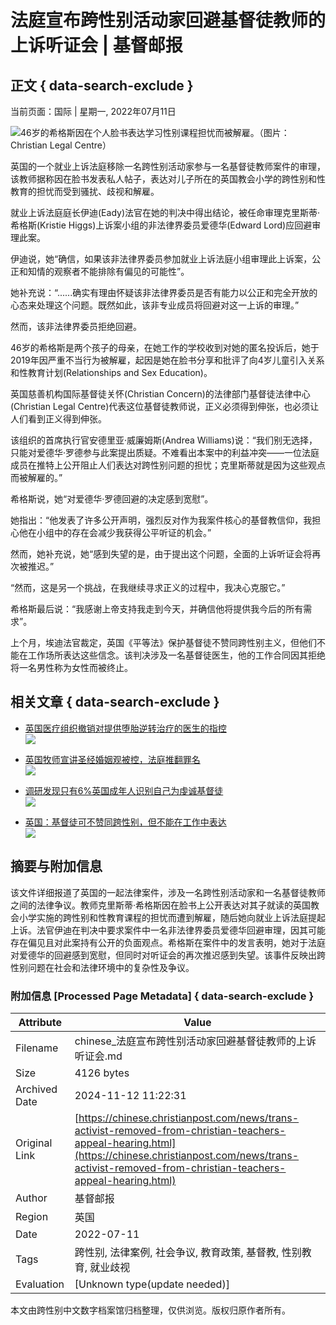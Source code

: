 # 法庭宣布跨性别活动家回避基督徒教师的上诉听证会 | 基督邮报

## 正文 { data-search-exclude }


当前页面：国际 | 星期一, 2022年07月11日

![46岁的希格斯因在个人脸书表达学习性别课程担忧而被解雇。（图片：Christian Legal Centre）](https://cdn-chinese.christianpost.com/files/cache/image/1/54/15458_w_935_529.png)

英国的一个就业上诉法庭移除一名跨性别活动家参与一名基督徒教师案件的审理，该教师据称因在脸书发表私人帖子，表达对儿子所在的英国教会小学的跨性别和性教育的担忧而受到骚扰、歧视和解雇。

就业上诉法庭庭长伊迪(Eady)法官在她的判决中得出结论，被任命审理克里斯蒂·希格斯(Kristie Higgs)上诉案小组的非法律界委员爱德华(Edward Lord)应回避审理此案。

伊迪说，她“确信，如果该非法律界委员参加就业上诉法庭小组审理此上诉案，公正和知情的观察者不能排除有偏见的可能性”。

她补充说：“......确实有理由怀疑该非法律界委员是否有能力以公正和完全开放的心态来处理这个问题。既然如此，该非专业成员将回避对这一上诉的审理。”

然而，该非法律界委员拒绝回避。

46岁的希格斯是两个孩子的母亲，在她工作的学校收到对她的匿名投诉后，她于2019年因严重不当行为被解雇，起因是她在脸书分享和批评了向4岁儿童引入关系和性教育计划(Relationships and Sex Education)。

英国慈善机构国际基督徒关怀(Christian Concern)的法律部门基督徒法律中心(Christian Legal Centre)代表这位基督徒教师说，正义必须得到伸张，也必须让人们看到正义得到伸张。

该组织的首席执行官安德里亚·威廉姆斯(Andrea Williams)说：“我们别无选择，只能对爱德华·罗德参与此案提出质疑。不难看出本案中的利益冲突——一位法庭成员在推特上公开阻止人们表达对跨性别问题的担忧；克里斯蒂就是因为这些观点而被解雇的。”

希格斯说，她“对爱德华·罗德回避的决定感到宽慰”。

她指出：“他发表了许多公开声明，强烈反对作为我案件核心的基督教信仰，我担心他在小组中的存在会减少我获得公平听证的机会。”

然而，她补充说，她“感到失望的是，由于提出这个问题，全面的上诉听证会将再次被推迟。”

“然而，这是另一个挑战，在我继续寻求正义的过程中，我决心克服它。”

希格斯最后说：“我感谢上帝支持我走到今天，并确信他将提供我今后的所有需求”。

上个月，埃迪法官裁定，英国《平等法》保护基督徒不赞同跨性别主义，但他们不能在工作场所表达这些信念。该判决涉及一名基督徒医生，他的工作合同因其拒绝将一名男性称为女性而被终止。

## 相关文章 { data-search-exclude }

- [英国医疗组织撤销对提供堕胎逆转治疗的医生的指控](https://chinese.christianpost.com/news/uk-general-medical-council-drops-case-against-doctor-who-uses-abortion-pill-reversals.html)  
  ![](https://cdn-chinese.christianpost.com/files/cache/thumbnail/2/68/26825_a_85_85.jpg)

- [英国牧师宣讲圣经婚姻观被控，法庭推翻罪名](https://chinese.christianpost.com/news/street-preacher-cleared-of-hate-speech-for-preaching-from-bible.html)  
  ![](https://cdn-chinese.christianpost.com/files/cache/thumbnail/2/68/26883_a_85_85.jpg)

- [调研发现只有6%英国成年人识别自己为虔诚基督徒](https://chinese.christianpost.com/news/talking-jesus-survey-finds-only-6-percent-of-brits-identify-as-practicing-christians.html)  
  ![](https://cdn-chinese.christianpost.com/files/cache/thumbnail/2/69/26909_a_85_85.jpg)

- [英国：基督徒可不赞同跨性别，但不能在工作中表达](https://chinese.christianpost.com/news/christians-do-not-have-to-affirm-transgenderism-but-cannot-say-that-at-work-tribunal-appeal.html)  
  ![](https://cdn-chinese.christianpost.com/files/cache/thumbnail/2/69/26996_a_85_85.jpg)

## 摘要与附加信息

<!-- tcd_abstract -->
该文件详细报道了英国的一起法律案件，涉及一名跨性别活动家和一名基督徒教师之间的法律争议。教师克里斯蒂·希格斯因在脸书上公开表达对其子就读的英国教会小学实施的跨性别和性教育课程的担忧而遭到解雇，随后她向就业上诉法庭提起上诉。法官伊迪在判决中要求案件中一名非法律界委员爱德华回避审理，因其可能存在偏见且对此案持有公开的负面观点。希格斯在案件中的发言表明，她对于法庭对爱德华的回避感到宽慰，但同时对听证会的再次推迟感到失望。该事件反映出跨性别问题在社会和法律环境中的复杂性及争议。
<!-- tcd_abstract_end -->

### 附加信息 [Processed Page Metadata] { data-search-exclude }

| Attribute       | Value                                  |
|-----------------|----------------------------------------|
| Filename        | chinese_法庭宣布跨性别活动家回避基督徒教师的上诉听证会.md                             |
| Size            | 4126 bytes                           |
| Archived Date   | 2024-11-12 11:22:31                             |
| Original Link   | [https://chinese.christianpost.com/news/trans-activist-removed-from-christian-teachers-appeal-hearing.html](https://chinese.christianpost.com/news/trans-activist-removed-from-christian-teachers-appeal-hearing.html)                       |
| Author          | 基督邮报                               |
| Region          | 英国                               |
| Date            | 2022-07-11                                 |
| Tags            | 跨性别, 法律案例, 社会争议, 教育政策, 基督教, 性别教育, 就业歧视                                 |
| Evaluation            | [Unknown type(update needed)]                                 |
<!-- tcd_table_end -->

本文由跨性别中文数字档案馆归档整理，仅供浏览。版权归原作者所有。

